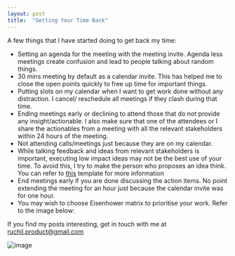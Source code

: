 ```yaml
---
layout: post
title:  "Getting Your Time Back"
---
```


A few things that I have started doing to get back my time: 

* Setting an agenda for the meeting with the meeting invite. Agenda less meetings create confusion and 
  lead to people talking about random things. 
* 30 mins meeting by default as a calendar invite. This has helped me to close the open points quickly to 
  free up time for important things.
* Putting slots on my calendar when I want to get work done without any distraction. I cancel/
  reschedule all meetings if they clash during that time.
* Ending meetings early or declining to attend those that do not provide any insight/actionable. I also 
  make sure that one of the attendees or I share the actionables from a meeting with all the relevant    stakeholders within 24 hours of the meeting.
* Not attending calls/meetings just because they are on my calendar.
* While talking feedback and ideas from relevant stakeholders is important, executing low impact ideas may
  not be the best use of your time. To avoid this, I try to make the person who proposes an idea think. You  can refer to [this][jekyll-productivity] template for more information 
* End meetings early if you are done discussing the action items. No point extending the meeting for an 
  hour just because the calendar invite was for one hour. 
* You may wish to choose Eisenhower matrix to prioritise your work. Refer to the image below: 

If you find my posts interesting, get in touch with me at ruchil.product@gmail.com

  ![image](https://images.ctfassets.net/24wp3v32jh7l/2B21mAMWdxG83BaNeG1PDT/c5737fcda21063c25012de50eb54d1a3/productivity-methods_eisenhower-matrix.png)

[jekyll-productivity]: https://docs.google.com/spreadsheets/d/1OroZvtP_l4mX3FoStB306fIh3Dozx1gDApmx5PmXxUY/edit?usp=sharing

















